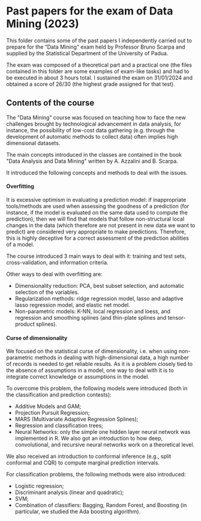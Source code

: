 # Past papers for the exam of Data Mining (2023)
This folder contains some of the past papers I independently carried out to prepare for the “Data Mining“ exam held by Professor Bruno Scarpa and supplied by the Statistical Department of the University of Padua.

The exam was composed of a theoretical part and a practical one (the files contained in this folder are some examples of exam-like tasks) and had to be executed in about 3 hours total. I sustained the exam on 31/01/2024 and obtained a score of 26/30 (the highest grade assigned for that test).

## Contents of the course
The "Data Mining" course was focused on teaching how to face the new challenges brought by technological advancement in data analysis, for instance, the possibility of low-cost data gathering (e.g. through the development of automatic methods to collect data) often implies high dimensional datasets.

The main concepts introduced in the classes are contained in the book "Data Analysis and Data Mining" written by A. Azzalini and B. Scarpa.

It introduced the following concepts and methods to deal with the issues.

#### Overfitting
It is excessive optimism in evaluating a prediction model: if inappropriate tools/methods are used when assessing the goodness of a prediction (for instance, if the model is evaluated on the same data used to compute the prediction), then we will find that models that follow non-structural local changes in the data (which therefore are not present in new data we want to predict) are considered very appropriate to make predictions. Therefore, this is highly deceptive for a correct assessment of the prediction abilities of a model.

The course introduced 3 main ways to deal with it: training and test sets, cross-validation, and information criteria.

Other ways to deal with overfitting are:

- Dimensionality reduction: PCA, best subset selection, and automatic selection of the variables.
- Regularization methods: ridge regression model, lasso and adaptive lasso regression model, and elastic net model.
- Non-parametric models: K-NN, local regression and loess, and regression and smoothing splines (and thin-plate splines and tensor-product splines).

#### Curse of dimensionality
We focused on the statistical curse of dimensionality, i.e. when using non-parametric methods in dealing with high-dimensional data, a high number of records is needed to get reliable results. As it is a problem closely tied to the absence of assumptions in a model, one way to deal with it is to integrate correct knowledge or assumptions in the model.

To overcome this problem, the following models were introduced (both in the classification and prediction contests):

- Additive Models and GAM;
- Projection Pursuit Regression;
- MARS (Multivariate Adaptive Regression Splines);
- Regression and classification trees;
- Neural Networks: only the simple one hidden layer neural network was implemented in R. We also got an introduction to how deep, convolutional, and recursive neural networks work on a theoretical level.

We also received an introduction to conformal inference (e.g., split conformal and CQR) to compute marginal prediction intervals.

For classification problems, the following methods were also introduced:

- Logistic regression;
- Discriminant analysis (linear and quadratic);
- SVM;
- Combination of classifiers: Bagging, Random Forest, and Boosting (in particular, we studied the Ada boosting algorithm).







